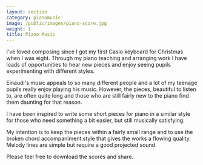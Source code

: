 ```yaml
---
layout: section
category: pianomusic
image: /public/images/piano-score.jpg
weight: 1
title: Piano Music
---
```


I've loved composing since I got my first Casio keyboard for Christmas when I was eight. Through my piano teaching and arranging work I have loads of opportunities to hear new pieces and enjoy seeing pupils experimenting with different styles.

Einaudi's music appeals to so many different people and a lot of my teenage pupils really enjoy playing his music. However, the pieces, beautiful to listen to, are often quite long and those who are still fairly new to the piano find them daunting for that reason.

I have been inspired to write some short pieces for piano in a similar style for those who need something a bit easier, but still musically satisfying.

My intention is to keep the pieces within a fairly small range and to use the broken chord accompaniment style that gives the works a flowing quality. Melody lines are simple but require a good projected sound.

Please feel free to download the scores and share.

